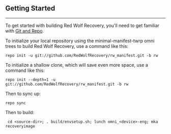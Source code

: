 ## Getting Started ##
---------------

To get started with building Red Wolf Recovery, you'll need to get
familiar with [Git and Repo](https://source.android.com/source/using-repo.html).

To initialize your local repository using the minimal-manifest-twrp omni trees to build Red Wolf Recovery, use a command like this:

    repo init -u git://github.com/RedWolfRecovery/rw_manifest.git -b rw
    
To initialize a shallow clone, which will save even more space, use a command like this:

    repo init --depth=1 -u git://github.com/RedWolfRecovery/rw_manifest.git -b rw

Then to sync up:

    repo sync

Then to build:

     cd <source-dir>; . build/envsetup.sh; lunch omni_<device>-eng; mka recoveryimage
